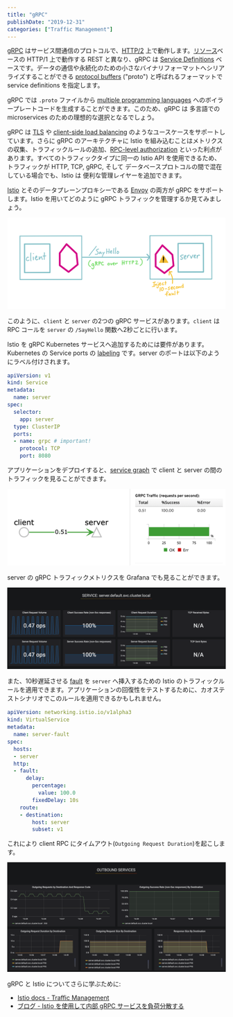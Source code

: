 ```yaml
---
title: "gRPC"
publishDate: "2019-12-31"
categories: ["Traffic Management"]
---
```


[gRPC](https://grpc.io/) はサービス間通信のプロトコルで、[HTTP/2](https://www.cncf.io/blog/2018/08/31/grpc-on-http-2-engineering-a-robust-high-performance-protocol/) 上で動作します。[リソース](https://ja.wikipedia.org/wiki/Representational_State_Transfer)ベースの HTTP/1 上で動作する REST と異なり、gRPC は [Service Definitions](https://grpc.io/docs/guides/concepts/) ベースです。データの通信や永続化のための小さなバイナリフォーマットへシリアライズすることができる [protocol buffers](https://developers.google.com/protocol-buffers/) ("proto") と呼ばれるフォーマットで service definitions を指定します。

gRPC では `.proto` ファイルから [multiple programming languages](https://grpc.io/docs/quickstart/) へのボイラープレートコードを生成することができます。このため、gRPC は 多言語での microservices のための理想的な選択となるでしょう。

gRPC は [TLS](https://grpc.io/docs/guides/auth/) や [client-side load balancing](https://grpc.io/blog/loadbalancing/) のようなユースケースをサポートしています。さらに gRPC のアーキテクチャに Istio を組み込むことはメトリクスの収集、トラフィックルールの追加、[RPC-level authorization](https://istio.io/blog/2018/istio-authorization/#rpc-level-authorization) といった利点があります。すべてのトラフィックタイプに同一の Istio API を使用できるため、トラフィックが HTTP, TCP, gRPC, そして データベースプロトコルの間で混在している場合でも、Istio は 便利な管理レイヤーを追加できます。

[Istio](https://istio.io/about/feature-stages/#traffic-management) とそのデータプレーンプロキシーである [Envoy](https://www.envoyproxy.io/docs/envoy/latest/intro/arch_overview/other_protocols/grpc#arch-overview-grpc) の両方が gRPC をサポートします。Istio を用いてどのように gRPC トラフィックを管理するか見てみましょう。

![grpc](/images/grpc.png)

このように、`client` と `server` の2つの gRPC サービスがあります。`client` は RPC コールを `server` の `/SayHello` 関数へ2秒ごとに行います。

Istio を gRPC Kubernetes サービスへ追加するためには要件があります。Kubernetes の Service ports の [labeling](https://istio.io/docs/setup/kubernetes/additional-setup/requirements/) です。server のポートは以下のようにラベル付けされます。

```YAML
apiVersion: v1
kind: Service
metadata:
  name: server
spec:
  selector:
    app: server
  type: ClusterIP
  ports:
  - name: grpc # important!
    protocol: TCP
    port: 8080
```

アプリケーションをデプロイすると、[service graph](https://www.kiali.io/) で client と server の間のトラフィックを見ることができます。

![kiali](/images/grpc-kiali.png)

server の gRPC トラフィックメトリクスを Grafana でも見ることができます。

![](/images/grpc-server-healthy.png)

また、10秒遅延させる [fault](https://istio.io/docs/tasks/traffic-management/fault-injection/) を `server` へ挿入するための Istio のトラフィックルールを適用できます。アプリケーションの回復性をテストするために、カオステストシナリオでこのルールを適用できるかもしれません。

```YAML
apiVersion: networking.istio.io/v1alpha3
kind: VirtualService
metadata:
  name: server-fault
spec:
  hosts:
  - server
  http:
  - fault:
      delay:
        percentage:
          value: 100.0
        fixedDelay: 10s
    route:
    - destination:
        host: server
        subset: v1
```

これにより client RPC にタイムアウト(`Outgoing Request Duration`)を起こします。

![](/images/grpc-grafana-client-fault-inject.png)

gRPC と Istio についてさらに学ぶために:
- [Istio docs - Traffic Management](https://istio.io/docs/concepts/traffic-management/#traffic-routing-and-configuration)
- [ブログ - Istio を使用して内部 gRPC サービスを負荷分散する](https://cloud.google.com/solutions/using-istio-for-internal-load-balancing-of-grpc-services?hl=ja)
